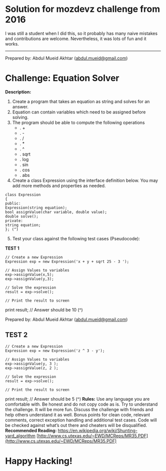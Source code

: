 # Solution for mozdevz challenge from 2016

I was still a student when I did this, so it probably has many naive mistakes and contributions are welcome. Nevertheless, it was lots of fun and it works.

---

Prepared by: Abdul Mueid Akhtar (abdul.mueid@gmail.com)

# Challenge: Equation Solver

**Description:**

1. Create a program that takes an equation as string and solves for an answer.
2. Equation can contain variables which need to be assigned before solving.
3. The program should be able to compute the following operations
    - . +
    - . -
    - . /
    - . *
    - . ^
    - . sqrt
    - . log
    - . sin
    - . cos
    - . abs
4. Create a class Expression using the interface definition below. You may add more methods and properties as
    needed.

```
class Expression
{
public:
Expression(string equation);
bool assignValue(char variable, double value);
double solve();
private:
string equation;
}; (^)
```

5. Test your class against the following test cases (Pseudocode):

**TEST 1**

```
// Create a new Expression
Expression exp = new Expression('x + y + sqrt 25 - 3 ');
```
```
// Assign Values to variables
exp->assignValue(x,5);
exp->assignValue(y,3);
```
```
// Solve the expression
result = exp->solve();
```
```
// Print the result to screen
```
print result; // Answer should be 10 (^)


Prepared by: Abdul Mueid Akhtar (abdul.mueid@gmail.com)

## TEST 2

```
// Create a new Expression
Expression exp = new Expression('z ^ 3 - y');
```
```
// Assign Values to variables
exp->assignValue(y, 3 );
exp->assignValue(z, 2 );
```
```
// Solve the expression
result = exp->solve();
```
```
// Print the result to screen
```
print result; // Answer should be 5 (^)
**Rules:**
Use any language you are comfortable with.
Be honest and do not copy code as is. Try to understand the challenge. It will be more fun.
Discuss the challenge with friends and help others understand it as well.
Bonus points for clean code, relevant comments, correct exception handling and additional test cases.
Code will be checked against what’s out there and cheaters will be disqualified.
**Recommended Reading:**
https://en.wikipedia.org/wiki/Shunting-yard_algorithm
[http://www.cs.utexas.edu/~EWD/MCReps/MR35.PDF](http://www.cs.utexas.edu/~EWD/MCReps/MR35.PDF)

# Happy Hacking!



